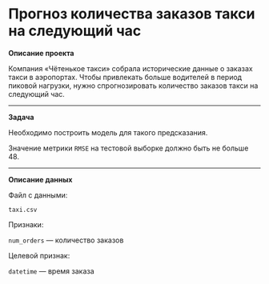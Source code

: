 # Прогноз количества заказов такси на следующий час

**Описание проекта**

Компания «Чётенькое такси» собрала исторические данные о заказах такси в аэропортах. Чтобы привлекать больше водителей в период пиковой нагрузки, нужно спрогнозировать количество заказов такси на следующий час.

---
**Задача**

Необходимо построить модель для такого предсказания.

Значение метрики `RMSE` на тестовой выборке должно быть не больше 48.

---
**Описание данных**

Файл с данными:

`taxi.csv`

Признаки:

`num_orders` — количество заказов

Целевой признак:

`datetime` — время заказа
